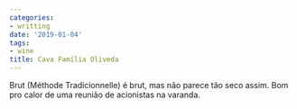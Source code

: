 ```yaml
---
categories:
- writting
date: '2019-01-04'
tags:
- wine
title: Cava Família Oliveda
---
```


Brut (Méthode Tradicionnelle) é brut, mas não parece tão seco assim. Bom pro calor de uma reunião de acionistas na varanda.